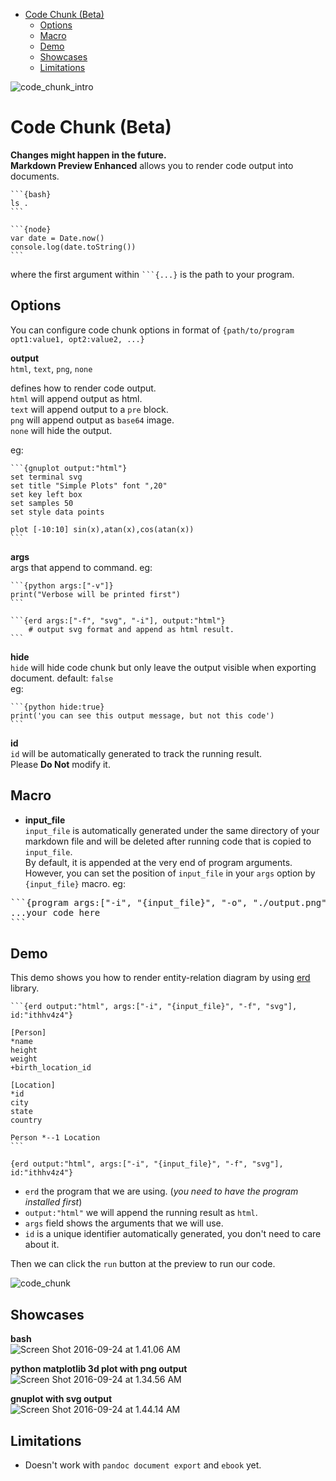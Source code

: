 
<!-- toc orderedList:0 -->

- [Code Chunk (Beta)](#code-chunk-beta)
	- [Options](#options)
	- [Macro](#macro)
	- [Demo](#demo)
	- [Showcases](#showcases)
	- [Limitations](#limitations)

<!-- tocstop -->

![code_chunk_intro](http://i.imgur.com/wsJRRzH.gif)

# Code Chunk (Beta)  
**Changes might happen in the future.**  
**Markdown Preview Enhanced** allows you to render code output into documents.     

    ```{bash}
    ls .
    ```

    ```{node}
    var date = Date.now()
    console.log(date.toString())
    ```

where the first argument within <code>```{...}</code> is the path to your program.   

## Options
You can configure code chunk options in format of `{path/to/program  opt1:value1, opt2:value2, ...}`   

**output**  
`html`, `text`, `png`, `none`  

defines how to render code output.   
`html` will append output as html.   
`text` will append output to a `pre` block.    
`png` will append output as `base64` image.  
`none` will hide the output.  

eg:     

    ```{gnuplot output:"html"}
    set terminal svg
    set title "Simple Plots" font ",20"
    set key left box
    set samples 50
    set style data points

    plot [-10:10] sin(x),atan(x),cos(atan(x))
    ```

**args**  
args that append to command. eg:    

    ```{python args:["-v"]}
    print("Verbose will be printed first")
    ```

    ```{erd args:["-f", "svg", "-i"], output:"html"}
		# output svg format and append as html result.
    ```

**hide**  
`hide` will hide code chunk but only leave the output visible when exporting document. default: `false`  
eg:

    ```{python hide:true}
    print('you can see this output message, but not this code')
    ```

**id**  
`id` will be automatically generated to track the running result.  
Please **Do Not** modify it.  

## Macro
* **input_file**  
`input_file` is automatically generated under the same directory of your markdown file and will be deleted after running code that is copied to `input_file`.      
By default, it is appended at the very end of program arguments.  
However, you can set the position of `input_file` in your `args` option by `{input_file}` macro. eg:  

<pre>
```{program args:["-i", "{input_file}", "-o", "./output.png"]}
...your code here
```
</pre>

## Demo
This demo shows you how to render entity-relation diagram by using [erd](https://github.com/BurntSushi/erd) library.   

    ```{erd output:"html", args:["-i", "{input_file}", "-f", "svg"], id:"ithhv4z4"}

    [Person]
    *name
    height
    weight
    +birth_location_id

    [Location]
    *id
    city
    state
    country

    Person *--1 Location
    ```

`{erd output:"html", args:["-i", "{input_file}", "-f", "svg"], id:"ithhv4z4"}`  
* `erd` the program that we are using. (*you need to have the program installed first*)  
* `output:"html"` we will append the running result as `html`.  
* `args` field shows the arguments that we will use.  
* `id` is a unique identifier automatically generated, you don't need to care about it.  

Then we can click the `run` button at the preview to run our code.  

![code_chunk](http://i.imgur.com/a7LkJYD.gif)

## Showcases
**bash**  
![Screen Shot 2016-09-24 at 1.41.06 AM](http://i.imgur.com/v5Y7juh.png)

**python matplotlib 3d plot with png output**  
![Screen Shot 2016-09-24 at 1.34.56 AM](http://i.imgur.com/TDFxRNy.png)

**gnuplot with svg output**    
![Screen Shot 2016-09-24 at 1.44.14 AM](http://i.imgur.com/S93g7Tk.png)

## Limitations
* Doesn't work with `pandoc document export` and `ebook` yet.  